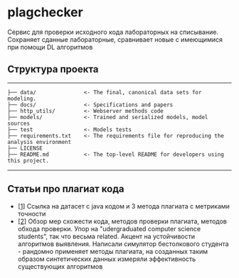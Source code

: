# plagchecker

Сервис для проверки исходного кода лабораторных на списывание. Сохраняет сданные лабораторные, сравнивает новые с имеющимися при помощи DL алгоритмов


## Структура проекта

--------------
    ├── data/               <- The final, canonical data sets for modeling.
    ├── docs/               <- Specifications and papers
    ├── http_utils/         <- Webserver methods code
    ├── models/             <- Trained and serialized models, model sources
    ├── test                <- Models tests
    ├── requirements.txt    <- The requirements file for reproducing the analysis environment
    ├── LICENSE
    ├── README.md           <- The top-level README for developers using this project.
--------------


## Статьи про плагиат кода

- [[1]](https://arxiv.org/pdf/1902.02407.pdf) Ссылка на датасет с java кодом и 3 метода плагиата с метриками точности
- [[2]](https://arxiv.org/pdf/2102.03997.pdf) Обзор мер схожести кода, методов проверки плагиата, методов обхода проверки. Упор на "udergraduated computer science students", так что весьма related. Акцент на устойчивости алгоритмов выявления. Написали симулятор бестолкового студента - рандомно применяет методы плагиата, на созданных таким образом синтетических данных измеряли эффективность существующих алгоритмов
